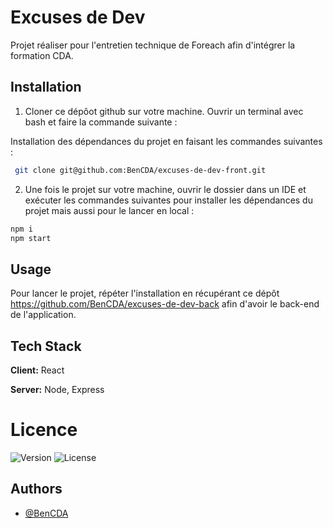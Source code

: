 
# Excuses de Dev

Projet réaliser pour l'entretien technique de Foreach afin d'intégrer la formation CDA.

## Installation

1. Cloner ce dépôot github sur votre machine.
Ouvrir un terminal avec bash et faire la commande suivante :

Installation des dépendances du projet en faisant les commandes suivantes : 
```bash
 git clone git@github.com:BenCDA/excuses-de-dev-front.git
```

2. Une fois le projet sur votre machine, ouvrir le dossier dans un IDE et exécuter les commandes suivantes pour installer les dépendances du projet mais aussi pour le lancer en local : 

```bash
npm i
npm start
```
    
## Usage

Pour lancer le projet, répéter l'installation en récupérant ce dépôt https://github.com/BenCDA/excuses-de-dev-back
afin d'avoir le back-end de l'application.


## Tech Stack

**Client:** React

**Server:** Node, Express


# Licence
![Version](https://img.shields.io/badge/version-0.1.0-blue.svg)
![License](https://img.shields.io/badge/license-MIT-blue.svg)
## Authors

- [@BenCDA](https://www.github.com/BenCDA)

